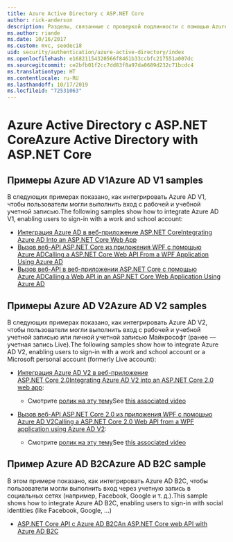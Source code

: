 ```yaml
---
title: Azure Active Directory с ASP.NET Core
author: rick-anderson
description: Разделы, связанные с проверкой подлинности с помощью Azure Active Directory в ASP.NET Core.
ms.author: riande
ms.date: 10/16/2017
ms.custom: mvc, seodec18
uid: security/authentication/azure-active-directory/index
ms.openlocfilehash: e16821154320566f8461b33ccbfc217551a007dc
ms.sourcegitcommit: ce2bfb01f2cc7dd83f8a97da0689d232c71bcdc4
ms.translationtype: HT
ms.contentlocale: ru-RU
ms.lasthandoff: 10/17/2019
ms.locfileid: "72531063"
---
```

# <a name="azure-active-directory-with-aspnet-core"></a><span data-ttu-id="70433-103">Azure Active Directory с ASP.NET Core</span><span class="sxs-lookup"><span data-stu-id="70433-103">Azure Active Directory with ASP.NET Core</span></span>

## <a name="azure-ad-v1-samples"></a><span data-ttu-id="70433-104">Примеры Azure AD V1</span><span class="sxs-lookup"><span data-stu-id="70433-104">Azure AD V1 samples</span></span>

<span data-ttu-id="70433-105">В следующих примерах показано, как интегрировать Azure AD V1, чтобы пользователи могли выполнить вход с рабочей и учебной учетной записью.</span><span class="sxs-lookup"><span data-stu-id="70433-105">The following samples show how to integrate Azure AD V1, enabling users to sign-in with a work and school account:</span></span>
* [<span data-ttu-id="70433-106">Интеграция Azure AD в веб-приложение ASP.NET Core</span><span class="sxs-lookup"><span data-stu-id="70433-106">Integrating Azure AD Into an ASP.NET Core Web App</span></span>](https://github.com/Azure-Samples/active-directory-dotnet-webapp-openidconnect-aspnetcore)
* [<span data-ttu-id="70433-107">Вызов веб-API ASP.NET Core из приложения WPF с помощью Azure AD</span><span class="sxs-lookup"><span data-stu-id="70433-107">Calling a ASP.NET Core Web API From a WPF Application Using Azure AD</span></span>](https://github.com/Azure-Samples/active-directory-dotnet-native-aspnetcore)
* [<span data-ttu-id="70433-108">Вызов веб-API в веб-приложении ASP.NET Core с помощью Azure AD</span><span class="sxs-lookup"><span data-stu-id="70433-108">Calling a Web API in an ASP.NET Core Web Application Using Azure AD</span></span>](https://azure.microsoft.com/documentation/samples/active-directory-dotnet-webapp-webapi-openidconnect-aspnetcore/)

## <a name="azure-ad-v2-samples"></a><span data-ttu-id="70433-109">Примеры Azure AD V2</span><span class="sxs-lookup"><span data-stu-id="70433-109">Azure AD V2 samples</span></span>

<span data-ttu-id="70433-110">В следующих примерах показано, как интегрировать Azure AD V2, чтобы пользователи могли выполнить вход с рабочей и учебной учетной записью или личной учетной записью Майкрософт (ранее — учетная запись Live).</span><span class="sxs-lookup"><span data-stu-id="70433-110">The following samples show how to integrate Azure AD V2, enabling users to sign-in with a work and school account or a Microsoft personal account (formerly Live account):</span></span>
* <span data-ttu-id="70433-111">[Интеграция Azure AD V2 в веб-приложение ASP.NET Core 2.0](https://github.com/Azure-Samples/active-directory-aspnetcore-webapp-openidconnect-v2)</span><span class="sxs-lookup"><span data-stu-id="70433-111">[Integrating Azure AD V2 into an ASP.NET Core 2.0 web app](https://github.com/Azure-Samples/active-directory-aspnetcore-webapp-openidconnect-v2):</span></span> 
  * <span data-ttu-id="70433-112">Смотрите [ролик на эту тему](https://channel9.msdn.com/Events/Build/2018/THR5001)</span><span class="sxs-lookup"><span data-stu-id="70433-112">See [this associated video](https://channel9.msdn.com/Events/Build/2018/THR5001)</span></span> 

* <span data-ttu-id="70433-113">[Вызов веб-API ASP.NET Core 2.0 из приложения WPF с помощью Azure AD V2](https://github.com/azure-samples/active-directory-dotnet-native-aspnetcore-v2)</span><span class="sxs-lookup"><span data-stu-id="70433-113">[Calling a ASP.NET Core 2.0 Web API from a WPF application using Azure AD V2](https://github.com/azure-samples/active-directory-dotnet-native-aspnetcore-v2):</span></span> 
  * <span data-ttu-id="70433-114">Смотрите [ролик на эту тему](https://channel9.msdn.com/Events/Build/2018/THR5000)</span><span class="sxs-lookup"><span data-stu-id="70433-114">See [this associated video](https://channel9.msdn.com/Events/Build/2018/THR5000)</span></span>

## <a name="azure-ad-b2c-sample"></a><span data-ttu-id="70433-115">Пример Azure AD B2C</span><span class="sxs-lookup"><span data-stu-id="70433-115">Azure AD B2C sample</span></span>

<span data-ttu-id="70433-116">В этом примере показано, как интегрировать Azure AD B2C, чтобы пользователи могли выполнить вход через учетную запись в социальных сетях (например, Facebook, Google и т. д.).</span><span class="sxs-lookup"><span data-stu-id="70433-116">This sample shows how to integrate Azure AD B2C, enabling users to sign-in with social identities (like Facebook, Google, ...)</span></span>
* [<span data-ttu-id="70433-117">ASP.NET Core API с Azure AD B2C</span><span class="sxs-lookup"><span data-stu-id="70433-117">An ASP.NET Core web API with Azure AD B2C</span></span>](https://azure.microsoft.com/resources/samples/active-directory-b2c-dotnetcore-webapi/)
